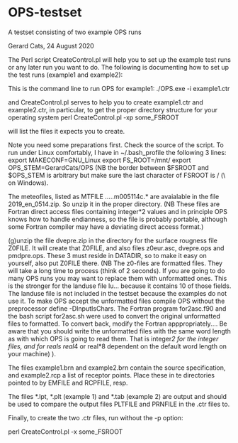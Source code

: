 # OPS-testset
 A testset consisting of two example OPS runs

Gerard Cats, 24 August 2020

The Perl script CreateControl.pl will help you to set up the example test
runs or any later run you want to do. The following is documenting how
to set up the test runs (example1 and example2):

This is the command line to run OPS for example1:
./OPS.exe -i example1.ctr

and CreateControl.pl serves to help you to create example1.ctr and example2.ctr,
in particular, to get the proper directory structure for your operating system
perl CreateControl.pl -xp some_FSROOT

will list the files it expects you to create.

Note you need some preparations first. Check the source of the script.
To run under Linux comfortably, I have in ~/.bash_profile the following 3 lines:
export MAKECONF=GNU_Linux
export FS_ROOT=/mnt/
export OPS_STEM=GerardCats/OPS
(NB the border between $FSROOT and $OPS_STEM is arbitrary but make sure the 
last character of FSROOT is / (\ on Windows).


The meteofiles, listed as
MTFILE 	.....m005114c.*
are avaialable in the file 2019_en_0514.zip. So unzip it in the
proper directory.
(NB These files are Fortran direct access files containing integer*2 values
and in principle OPS knows how to handle endianness, so the file is probably
portable, although some Fortran compiler may have a deviating direct access format.)

(g)unzip the file dvepre.zip in the directory for the surface rougness
file Z0FILE. It will create that Z0FILE, and also files z0eur.asc, dvepre.ops and
pmdpre.ops. These 3 must reside in DATADIR, so to make it easy on yourself, also
put Z0FILE there.
	(NB The z0-files are formatted files. They will take a long time to process
	(think of 2 seconds). If you are going to do many OPS runs you may want to
	replace them with unformatted ones. This is the stronger for the landuse
	file lu...  because it contains 10 of those fields. The landuse file is 
	not included in the testset because the examples do not use it.
	To make OPS accept the unformatted files compile OPS without the
	preprocessor define -DInputIsChars.
	The Fortran program for2asc.f90 and the bash script for2asc.sh were
	used to convert the original unformatted files to formatted. To convert
	back, modify the Fortran apppropriately....
	Be aware that you should write the unformatted files with the same word
	length as with which OPS is going to read them. That is integer*2 for
	the integer files, and for reals real*4 or real*8 dependent on the
	default word length on your machine)
	).

The files example1.brn and example2.brn contain the source specification, and
example2.rcp a list of receptor points. Place these in te directories pointed
to by EMFILE and RCPFILE, resp.

The files *.lpt, *.plt (example 1) and *.tab (example 2) are output and should
be used to compare the output files PLTFILE and PRNFILE in the .ctr files to.

Finally, to create the two .ctr files, run without the -p option:

perl CreateControl.pl -x some_FSROOT
